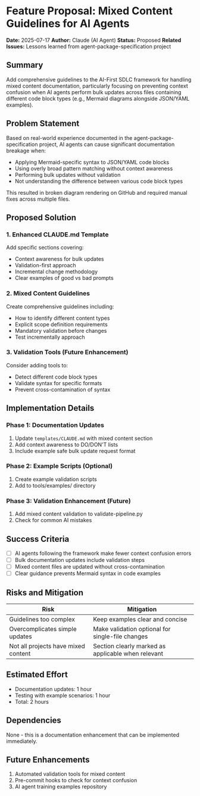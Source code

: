 # Feature Proposal: Mixed Content Guidelines for AI Agents

**Date:** 2025-07-17
**Author:** Claude (AI Agent)
**Status:** Proposed
**Related Issues:** Lessons learned from agent-package-specification project

## Summary

Add comprehensive guidelines to the AI-First SDLC framework for handling mixed content documentation, particularly focusing on preventing context confusion when AI agents perform bulk updates across files containing different code block types (e.g., Mermaid diagrams alongside JSON/YAML examples).

## Problem Statement

Based on real-world experience documented in the agent-package-specification project, AI agents can cause significant documentation breakage when:
- Applying Mermaid-specific syntax to JSON/YAML code blocks
- Using overly broad pattern matching without context awareness
- Performing bulk updates without validation
- Not understanding the difference between various code block types

This resulted in broken diagram rendering on GitHub and required manual fixes across multiple files.

## Proposed Solution

### 1. Enhanced CLAUDE.md Template
Add specific sections covering:
- Context awareness for bulk updates
- Validation-first approach
- Incremental change methodology
- Clear examples of good vs bad prompts

### 2. Mixed Content Guidelines
Create comprehensive guidelines including:
- How to identify different content types
- Explicit scope definition requirements
- Mandatory validation before changes
- Test incrementally approach

### 3. Validation Tools (Future Enhancement)
Consider adding tools to:
- Detect different code block types
- Validate syntax for specific formats
- Prevent cross-contamination of syntax

## Implementation Details

### Phase 1: Documentation Updates
1. Update `templates/CLAUDE.md` with mixed content section
2. Add context awareness to DO/DON'T lists
3. Include example safe bulk update request format

### Phase 2: Example Scripts (Optional)
1. Create example validation scripts
2. Add to tools/examples/ directory

### Phase 3: Validation Enhancement (Future)
1. Add mixed content validation to validate-pipeline.py
2. Check for common AI mistakes

## Success Criteria

- [ ] AI agents following the framework make fewer context confusion errors
- [ ] Bulk documentation updates include validation steps
- [ ] Mixed content files are updated without cross-contamination
- [ ] Clear guidance prevents Mermaid syntax in code examples

## Risks and Mitigation

| Risk | Mitigation |
|------|------------|
| Guidelines too complex | Keep examples clear and concise |
| Overcomplicates simple updates | Make validation optional for single-file changes |
| Not all projects have mixed content | Section clearly marked as applicable when relevant |

## Estimated Effort

- Documentation updates: 1 hour
- Testing with example scenarios: 1 hour
- Total: 2 hours

## Dependencies

None - this is a documentation enhancement that can be implemented immediately.

## Future Enhancements

1. Automated validation tools for mixed content
2. Pre-commit hooks to check for context confusion
3. AI agent training examples repository
